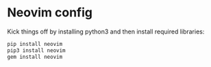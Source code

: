 # Neovim config

Kick things off by installing python3 and then install required libraries:

```sh
pip install neovim
pip3 install neovim
gem install neovim
```
